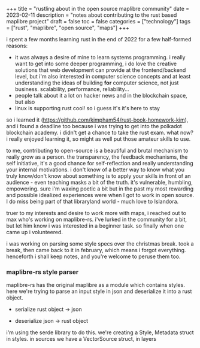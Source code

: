 +++
title = "rustling about in the open source maplibre community"
date = 2023-02-11
description = "notes about contributing to the rust based maplibre project"
draft = false
toc = false
categories = ["technology"]
tags = ["rust", "maplibre", "open source", "maps"]
+++

<!-- 
![caption](../../images/2022-10-01-001-sparql.png "caption")
[text](https://www.url.com) -->

i spent a few months learning rust in the end of 2022 for a few half-formed reasons:

- it was always a desire of mine to learn systems programming. i really want to get into some deeper programming, i do love the creative solutions that web development can provide at the frontend/backend level, but i'm also interested in computer science concepts and at least understanding the ideas of building **for** computer science, not just business. scalability, performance, reliability...
- people talk about it a lot on hacker news and in the blockchain space, but also
- linux is supporting rust cool! so i guess it's it's here to stay

so i learned it (https://github.com/kimpham54/rust-book-homework-kim), and i found a deadline too because i was trying to get into the polkadot blockchain academy. i didn't get a chance to take the rust exam. what now? i really enjoyed learning it, so might as well put those amateur skills to use.

to me, contributing to open-source is a beautiful and brutal mechanism to really grow as a person. the transparency, the feedback mechanisms, the self initiative, it's a good chance for self-reflection and really understanding your internal motivations. i don't know of a better way to know what you truly know/don't know about something is to apply your skills in front of an audience - even teaching masks a bit of the truth. it's vulnerable, humbling, empowering. sure i'm waxing poetic a bit but in the past my most rewarding and possible idealized experiences were when I got to work in open source. I do miss being part of that libraryland world - much love to Islandora.

truer to my interests and desire to work more with maps, i reached out to max who's working on maplibre-rs. i've lurked in the community for a bit, but let him know i was interested in a beginner task. so finally when one came up i volunteered. 

i was working on parsing some style specs over the christmas break. took a break, then came back to it in february, which means i forgot everything. henceforth i shall keep notes, and you're welcome to peruse them too.

### maplibre-rs style parser

maplibre-rs has the original maplibre as a module which contains styles. here we're trying to parse an input style in json and deserialize it into a rust object.

- serialize
rust object -> json

- deserialize
json -> rust object

i'm using the serde library to do this. we're creating a Style, Metadata struct in styles. in sources we have a VectorSource struct, in layers

